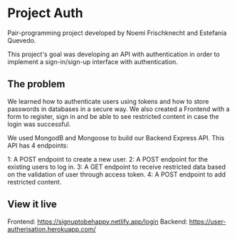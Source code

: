 # Project Auth

Pair-programming project developed by Noemi Frischknecht and Estefanía Quevedo.

This project's goal was developing an API with authentication in order to implement a sign-in/sign-up interface with authentication.

## The problem

We learned how to authenticate users using tokens and how to store passwords in databases in a secure way. We also created a Frontend with a form to register, sign in and be able to see restricted content in case the login was successful.

We used MongodB and Mongoose to build our Backend Express API. This API has 4 endpoints:

1: A POST endpoint to create a new user.
2: A POST endpoint for the existing users to log in.
3: A GET endpoint to receive restricted data based on the validation of user through access token.
4: A POST endpoint to add restricted content.

## View it live

Frontend: https://signuptobehappy.netlify.app/login
Backend: https://user-autherisation.herokuapp.com/
